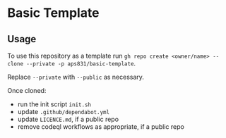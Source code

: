 # Basic Template

## Usage

To use this repository as a template run
`gh repo create <owner/name> --clone --private -p aps831/basic-template`.

Replace `--private` with `--public` as necessary.

Once cloned:

-   run the init script `init.sh`
-   update `.github/dependabot.yml`
-   update `LICENCE.md`, if a public repo
-   remove codeql workflows as appropriate, if a public repo
